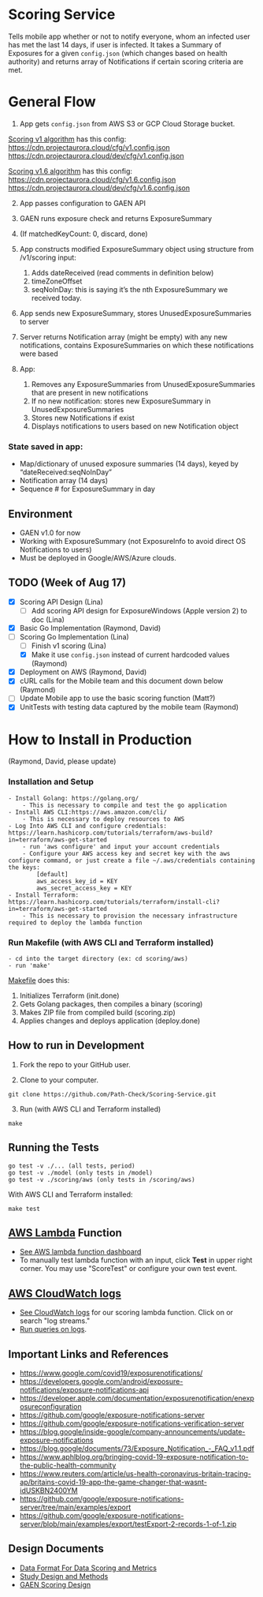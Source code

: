 # Scoring Service

Tells mobile app whether or not to notify everyone, whom an infected user has met the last 14 days, if user is infected. It takes a Summary of Exposures for a given `config.json` (which changes based on health authority) and returns array of Notifications if certain scoring criteria are met.

# General Flow

1. App gets `config.json` from AWS S3 or GCP Cloud Storage bucket.

[Scoring v1 algorithm](https://developer.apple.com/documentation/exposurenotification/enexposureconfiguration/calculating_the_exposure_risk_value_in_exposurenotification_version_1) has this config:  
https://cdn.projectaurora.cloud/cfg/v1.config.json  
https://cdn.projectaurora.cloud/dev/cfg/v1.config.json

[Scoring v1.6 algorithm](https://developer.apple.com/documentation/exposurenotification/enexposureconfiguration) has this config:  
https://cdn.projectaurora.cloud/cfg/v1.6.config.json  
https://cdn.projectaurora.cloud/dev/cfg/v1.6.config.json

2. App passes configuration to GAEN API
3. GAEN runs exposure check and returns ExposureSummary
4. (If matchedKeyCount: 0, discard, done)

5. App constructs modified ExposureSummary object using structure from /v1/scoring input:
    1. Adds dateReceived (read comments in definition below)
    2. timeZoneOffset
    3. seqNoInDay: this is saying it’s the nth ExposureSummary we received today.

6. App sends new ExposureSummary, stores UnusedExposureSummaries to server
7. Server returns Notification array (might be empty) with any new notifications, contains ExposureSummaries on which these notifications were based

8. App:
    1. Removes any ExposureSummaries from UnusedExposureSummaries that are present in new notifications
    2. If no new notification: stores new ExposureSummary in UnusedExposureSummaries
    3. Stores new Notifications if exist
    4. Displays notifications to users based on new Notification object

### State saved in app:

- Map/dictionary of unused exposure summaries (14 days), keyed by “dateReceived:seqNoInDay”
- Notification array (14 days)
- Sequence # for ExposureSummary in day

## Environment

- GAEN v1.0 for now
- Working with ExposureSummary (not ExposureInfo to avoid direct OS Notifications to users)
- Must be deployed in Google/AWS/Azure clouds.

## TODO (Week of Aug 17)

- [x] Scoring API Design (Lina)
  - [ ] Add scoring API design for ExposureWindows (Apple version 2) to doc (Lina)
- [x] Basic Go Implementation (Raymond, David)
- [ ] Scoring Go Implementation (Lina)
  - [ ] Finish v1 scoring (Lina)
  - [X] Make it use `config.json` instead of current hardcoded values (Raymond)
- [X] Deployment on AWS (Raymond, David)
- [X] cURL calls for the Mobile team and this document down below (Raymond)
- [ ] Update Mobile app to use the basic scoring function (Matt?)
- [X] UnitTests with testing data captured by the mobile team (Raymond)

# How to Install in Production

(Raymond, David, please update)


### Installation and Setup

    - Install Golang: https://golang.org/
        - This is necessary to compile and test the go application
    - Install AWS CLI:https://aws.amazon.com/cli/
        - This is necessary to deploy resources to AWS
    - Log Into AWS CLI and configure credentials: https://learn.hashicorp.com/tutorials/terraform/aws-build?in=terraform/aws-get-started
        - run 'aws configure' and input your account credentials
        - Configure your AWS access key and secret key with the aws configure command, or just create a file ~/.aws/credentials containing the keys:
            [default]
            aws_access_key_id = KEY
            aws_secret_access_key = KEY
    - Install Terraform: https://learn.hashicorp.com/tutorials/terraform/install-cli?in=terraform/aws-get-started
        - This is necessary to provision the necessary infrastructure required to deploy the lambda function

### Run Makefile (with AWS CLI and Terraform installed)

    - cd into the target directory (ex: cd scoring/aws)
    - run 'make'

[Makefile](https://github.com/Path-Check/Scoring-Service/blob/master/scoring/aws/Makefile) does this:
1. Initializes Terraform (init.done)
2. Gets Golang packages, then compiles a binary (scoring)
3. Makes ZIP file from compiled build (scoring.zip)
4. Applies changes and deploys application (deploy.done)

## How to run in Development

1. Fork the repo to your GitHub user.

2. Clone to your computer.

```
git clone https://github.com/Path-Check/Scoring-Service.git
```

3. Run (with AWS CLI and Terraform installed)

```
make
```

## Running the Tests

```
go test -v ./... (all tests, period)
go test -v ./model (only tests in /model)
go test -v ./scoring/aws (only tests in /scoring/aws)
```

With AWS CLI and Terraform installed:
```
make test
```
## [AWS Lambda](https://docs.aws.amazon.com/lambda/latest/dg/welcome.html) Function
- [See AWS lambda function dashboard](https://console.aws.amazon.com/lambda/home?region=us-east-1#/functions/scoring?tab=monitoring)
- To manually test lambda function with an input, click **Test** in upper right corner. You may use "ScoreTest" or configure your own test event.

## [AWS CloudWatch logs](https://docs.aws.amazon.com/AmazonCloudWatch/latest/logs/AnalyzingLogData.html)
- [See CloudWatch logs](https://us-east-1.console.aws.amazon.com/cloudwatch/home?region=us-east-1#logsV2:log-groups/log-group/$252Faws$252Flambda$252Fscoring) for our scoring lambda function. Click on or search "log streams."
- [Run queries on logs](https://docs.aws.amazon.com/AmazonCloudWatch/latest/logs/CWL_AnalyzeLogData_RunSampleQuery.html).

## Important Links and References

- <https://www.google.com/covid19/exposurenotifications/>
- <https://developers.google.com/android/exposure-notifications/exposure-notifications-api>
- <https://developer.apple.com/documentation/exposurenotification/enexposureconfiguration>
- <https://github.com/google/exposure-notifications-server>
- <https://github.com/google/exposure-notifications-verification-server>
- <https://blog.google/inside-google/company-announcements/update-exposure-notifications>
- <https://blog.google/documents/73/Exposure_Notification_-_FAQ_v1.1.pdf>
- <https://www.aphlblog.org/bringing-covid-19-exposure-notification-to-the-public-health-community>
- <https://www.reuters.com/article/us-health-coronavirus-britain-tracing-ap/britains-covid-19-app-the-game-changer-that-wasnt-idUSKBN2400YM>
- <https://github.com/google/exposure-notifications-server/tree/main/examples/export>
- <https://github.com/google/exposure-notifications-server/blob/main/examples/export/testExport-2-records-1-of-1.zip>

## Design Documents

- [Data Format For Data Scoring and Metrics](https://docs.google.com/document/d/18UM5T_8PSZ4mJaRpz0H3UDnwyyta2o_GmxtyI396xYs/edit#heading=h.88dqztbzgbbp)
- [Study Design and Methods](https://docs.google.com/document/d/1FT4J29c2_k5gBdCf04BN7X9HbLCrN1eNmOu0ehgHZjY/edit)
- [GAEN Scoring Design](https://docs.google.com/document/d/12vU48fwOcGvIYLR7Y0jnSK_ZIeGvwvvszs6EjG_HHNE/edit#heading=h.bg7iuv59zi1d)
